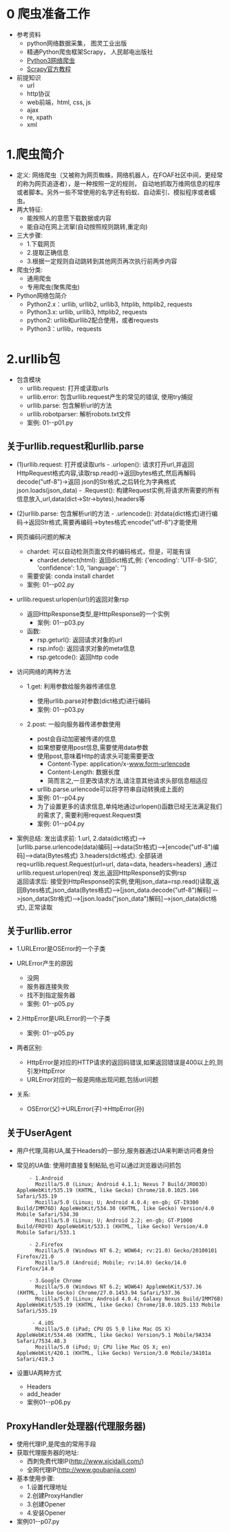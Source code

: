 # 0 爬虫准备工作
- 参考资料
    - python网络数据采集， 图灵工业出版
    - 精通Python爬虫框架Scrapy， 人民邮电出版社
    - [Python3网络爬虫](http://blog.csdn.net/c406495762/article/details/72858983)
    - [Scrapy官方教程](http://scrapy-chs.readthedocs.io/zh_CN/0.24/intro/tutorial.html)
- 前提知识
    - url
    - http协议
    - web前端，html, css, js
    - ajax
    - re, xpath
    - xml
# 1.爬虫简介
- 定义: 网络爬虫（又被称为网页蜘蛛，网络机器人，在FOAF社区中间，更经常的称为网页追逐者），是一种按照一定的规则，
        自动地抓取万维网信息的程序或者脚本。另外一些不常使用的名字还有蚂蚁、自动索引、模拟程序或者蠕虫。
- 两大特征:
    - 能按照人的意愿下载数据或内容
    - 能自动在网上流窜(自动按照规则跳转,重定向)
- 三大步骤:
    - 1.下载网页
    - 2.提取正确信息
    - 3.根据一定规则自动跳转到其他网页再次执行前两步内容
- 爬虫分类:
    - 通用爬虫
    - 专用爬虫(聚焦爬虫)
- Python网络包简介
    - Python2.x：urllib, urllib2, urllib3, httplib, httplib2, requests
    - Python3.x: urllib, urllib3, httplib2, requests
    - python2: urllib和urllib2配合使用，或者requests
    - Python3：urllib，requests
# 2.urllib包
- 包含模块
    - urllib.request: 打开或读取urls
    - urllib.error: 包含urllib.request产生的常见的错误, 使用try捕捉
    - urllib.parse: 包含解析url的方法
    - urllib.robotparser: 解析robots.txt文件
    - 案例: 01--p01.py
## 关于urllib.request和urllib.parse
 - (1)urllib.request: 打开或读取urls
       - .urlopen(): 请求打开url,并返回HttpRequest格式内容,读取rsp.read()->返回bytes格式,然后再解码decode("utf-8")->返回
         json的Str格式,之后转化为字典格式json.loads(json_data)
       - .Request(): 构建Request实例,将请求所需要的所有信息放入,url,data(dict->Str->bytes),headers等
 - (2)urllib.parse: 包含解析url的方法
       - .urlencode(): 对data(dict格式)进行编码->返回Str格式,需要再编码->bytes格式:encode("utf-8")才能使用
       
- 网页编码问题的解决
    - chardet: 可以自动检测页面文件的编码格式，但是，可能有误
       - chardet.detect(html): 返回dict格式,例: {'encoding': 'UTF-8-SIG', 'confidence': 1.0, 'language': ''}
    - 需要安装: conda install chardet
    - 案例: 01--p02.py
- urllib.request.urlopen(url)的返回对象rsp
    - 返回HttpResponse类型,是HttpResponse的一个实例
        - 案例: 01--p03.py
    - 函数: 
        - rsp.geturl(): 返回请求对象的url
        - rsp.info(): 返回请求对象的meta信息
        - rsp.getcode(): 返回http code
- 访问网络的两种方法
    - 1.get: 利用参数给服务器传递信息
        - 使用urllib.parse对参数(dict格式)进行编码
        - 案例: 01--p03.py
        
    - 2.post: 一般向服务器传递参数使用
        - post会自动加密被传递的信息
        - 如果想要使用post信息,需要使用data参数
        - 使用post,意味着Http的请求头可能需要更改
            - Content-Type: application/x-www.form-urlencode
            - Content-Length: 数据长度
            - 简而言之,一旦更改请求方法,请注意其他请求头部信息相适应
        - urllib.parse.urlencode可以将字符串自动转换成上面的
        - 案例: 01--p04.py
        - 为了设置更多的请求信息,单纯地通过urlopen()函数已经无法满足我们的需求了,
          需要利用request.Request类
        - 案例: 01--p04.py
- 案例总结: 发出请求前: 1.url, 2.data(dict格式)-->[urllib.parse.urlencode(data)编码]-->data(Str格式)-->[encode("utf-8")编码]-->data(Bytes格式)
                        3.headers(dict格式). 全部装进req=urllib.request.Request(url=url, data=data, headers=headers) ,通过urllib.request.urlopen(req)
                        发出,返回HttpResponse的实例rsp    
            返回请求后: 接受到HttpResponse的实例,使用json_data=rsp.read()读取,返回Bytes格式,json_data(Bytes格式)-->[json_data.decode("utf-8")解码]
                       -->json_data(Str格式)-->[json.loads("json_data")解码]-->json_data(dict格式), 正常读取
## 关于urllib.error
- 1.URLError是OSError的一个子类
- URLError产生的原因
    - 没网
    - 服务器连接失败
    - 找不到指定服务器
    - 案例: 01--p05.py

- 2.HttpError是URLError的一个子类
    - 案例: 01--p05.py
- 两者区别:
    - HttpError是对应的HTTP请求的返回码错误,如果返回错误是400以上的,则引发HttpError
    - URLError对应的一般是网络出现问题,包括url问题
- 关系:
    - OSError(父)->URLError(子)->HttpError(孙)
## 关于UserAgent
- 用户代理,简称UA,属于Headers的一部分,服务器通过UA来判断访问者身份
- 常见的UA值: 使用时直接复制粘贴,也可以通过浏览器访问抓包     
    
          - 1.Android
            Mozilla/5.0 (Linux; Android 4.1.1; Nexus 7 Build/JRO03D) AppleWebKit/535.19 (KHTML, like Gecko) Chrome/18.0.1025.166 Safari/535.19
            Mozilla/5.0 (Linux; U; Android 4.0.4; en-gb; GT-I9300 Build/IMM76D) AppleWebKit/534.30 (KHTML, like Gecko) Version/4.0 Mobile Safari/534.30
            Mozilla/5.0 (Linux; U; Android 2.2; en-gb; GT-P1000 Build/FROYO) AppleWebKit/533.1 (KHTML, like Gecko) Version/4.0 Mobile Safari/533.1
            
          - 2.Firefox
            Mozilla/5.0 (Windows NT 6.2; WOW64; rv:21.0) Gecko/20100101 Firefox/21.0
            Mozilla/5.0 (Android; Mobile; rv:14.0) Gecko/14.0 Firefox/14.0

          - 3.Google Chrome
            Mozilla/5.0 (Windows NT 6.2; WOW64) AppleWebKit/537.36 (KHTML, like Gecko) Chrome/27.0.1453.94 Safari/537.36
            Mozilla/5.0 (Linux; Android 4.0.4; Galaxy Nexus Build/IMM76B) AppleWebKit/535.19 (KHTML, like Gecko) Chrome/18.0.1025.133 Mobile Safari/535.19

           - 4.iOS
            Mozilla/5.0 (iPad; CPU OS 5_0 like Mac OS X) AppleWebKit/534.46 (KHTML, like Gecko) Version/5.1 Mobile/9A334 Safari/7534.48.3
            Mozilla/5.0 (iPod; U; CPU like Mac OS X; en) AppleWebKit/420.1 (KHTML, like Gecko) Version/3.0 Mobile/3A101a Safari/419.3
- 设置UA两种方式
    - Headers
    - add_header
    - 案例01--p06.py
## ProxyHandler处理器(代理服务器)
- 使用代理IP,是爬虫的常用手段
- 获取代理服务器的地址:
    - 西刺免费代理IP(http://www.xicidaili.com/)
    - 全网代理IP(http://www.goubanjia.com)
- 基本使用步骤:
    - 1.设置代理地址
    - 2.创建ProxyHandler
    - 3.创建Opener
    - 4.安装Opener
- 案例01--p07.py